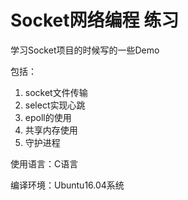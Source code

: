 # Socket网络编程 练习

学习Socket项目的时候写的一些Demo

包括：

1. socket文件传输
2. select实现心跳
3. epoll的使用
4. 共享内存使用
5. 守护进程

使用语言：C语言

编译环境：Ubuntu16.04系统 
